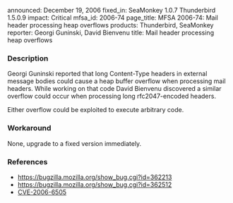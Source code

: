 announced: December 19, 2006
fixed_in: SeaMonkey 1.0.7
          Thunderbird 1.5.0.9
impact: Critical
mfsa_id: 2006-74
page_title: MFSA 2006-74: Mail header processing heap overflows
products: Thunderbird, SeaMonkey
reporter: Georgi Guninski, David Bienvenu
title: Mail header processing heap overflows

<h3>Description</h3>

<p>Georgi Guninski reported that long Content-Type headers in external message
bodies could cause a heap buffer overflow when processing mail headers.
While working on that code David Bienvenu discovered a similar overflow
could occur when processing long rfc2047-encoded headers.</p>

<p>Either overflow could be exploited to execute arbitrary code.</p>

<h3>Workaround</h3>

<p>None, upgrade to a fixed version immediately.</p>

<h3>References</h3>

<ul>
<li><a href="https://bugzilla.mozilla.org/show_bug.cgi?id=362213">
https://bugzilla.mozilla.org/show_bug.cgi?id=362213</a></li>
<li><a href="https://bugzilla.mozilla.org/show_bug.cgi?id=362512">
https://bugzilla.mozilla.org/show_bug.cgi?id=362512</a></li>
<li><a class="ex-ref" href="http://nvd.nist.gov/nvd.cfm?cvename=CVE-2006-6505">CVE-2006-6505</a></li>
</ul>



